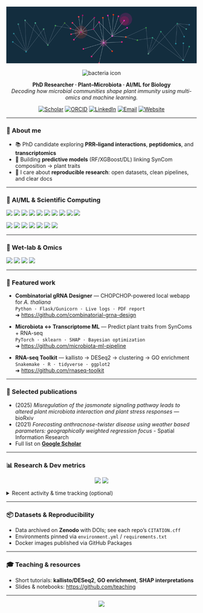 <!-- ====== HEADER BANNER ====== -->
<p align="center">
  <!-- soft wave banner -->
  <img src= "img/original-43d15e7c78f7b3b5d8c28f01654149fc-ezgif.com-crop.gif" alt="header"/>
</p>

<p align="center">
  <img src="12034706.gif"  width="90" alt="bacteria icon" />
</p>

<p align="center">
  <b>PhD Researcher · Plant–Microbiota · AI/ML for Biology</b><br/>
  <i>Decoding how microbial communities shape plant immunity using multi-omics and machine learning.</i>
</p>

<p align="center">
  <!-- quick links -->
  <a href="https://scholar.google.com/citations?user=YOURID"><img alt="Scholar"
    src="https://img.shields.io/badge/Google%20Scholar-4285F4?logo=google-scholar&logoColor=white"></a>
  <a href="https://orcid.org/YOURORCID"><img alt="ORCID"
    src="https://img.shields.io/badge/ORCID-A6CE39?logo=orcid&logoColor=white"></a>
  <a href="https://www.linkedin.com/in/your-username"><img alt="LinkedIn"
    src="https://img.shields.io/badge/LinkedIn-0A66C2?logo=linkedin&logoColor=white"></a>
  <a href="mailto:you@uni.edu"><img alt="Email"
    src="https://img.shields.io/badge/Email-181717?logo=gmail&logoColor=white"></a>
  <a href="https://your-lab-or-site.example.com"><img alt="Website"
    src="https://img.shields.io/badge/Website-000000?logo=vercel&logoColor=white"></a>
</p>

---

### 🔬 About me
- 📚 PhD candidate exploring **PRR–ligand interactions**, **peptidomics**, and **transcriptomics**  
- 🤖 Building **predictive models** (RF/XGBoost/DL) linking SynCom composition → plant traits  
- 🧰 I care about **reproducible research**: open datasets, clean pipelines, and clear docs

---

### 🧠 AI/ML & Scientific Computing
<p>
  <!-- AI frameworks -->
  <img src="https://img.shields.io/badge/TensorFlow-FF6F00?logo=tensorflow&logoColor=white" />
  <img src="https://img.shields.io/badge/Keras-D00000?logo=keras&logoColor=white" />
  <img src="https://img.shields.io/badge/PyTorch-EE4C2C?logo=pytorch&logoColor=white" />
  <img src="https://img.shields.io/badge/scikit--learn-F7931E?logo=scikitlearn&logoColor=white" />
  <img src="https://img.shields.io/badge/XGBoost-004088?logo=xgboost&logoColor=white" />
  <img src="https://img.shields.io/badge/SHAP-802A90?logo=shap&logoColor=white" />
  <img src="https://img.shields.io/badge/NumPy-013243?logo=numpy&logoColor=white" />
  <img src="https://img.shields.io/badge/Pandas-150458?logo=pandas&logoColor=white" />
  <img src="https://img.shields.io/badge/Matplotlib-11557C?logo=matplotlib&logoColor=white" />
  <img src="https://img.shields.io/badge/Seaborn-4C9A2A?logo=python&logoColor=white" />
</p>

<p>
  <!-- languages / tooling -->
  <img src="https://img.shields.io/badge/Python-3776AB?logo=python&logoColor=white" />
  <img src="https://img.shields.io/badge/R-276DC3?logo=r&logoColor=white" />
  <img src="https://img.shields.io/badge/Bash-4EAA25?logo=gnubash&logoColor=white" />
  <img src="https://img.shields.io/badge/Docker-2496ED?logo=docker&logoColor=white" />
  <img src="https://img.shields.io/badge/Git-F05032?logo=git&logoColor=white" />
  <img src="https://img.shields.io/badge/Conda-44A833?logo=anaconda&logoColor=white" />
  <img src="https://img.shields.io/badge/LaTeX-008080?logo=latex&logoColor=white" />
</p>

---

### 🧪 Wet-lab & Omics
<p>
  <img src="https://img.shields.io/badge/Peptidomics-6C63FF" />
  <img src="https://img.shields.io/badge/RNA--seq-1F8ACB" />
  <img src="https://img.shields.io/badge/PRR%20signaling-8A2BE2" />
  <img src="https://img.shields.io/badge/SynCom%20design-FF8C00" />
</p>

---

### 📌 Featured work
- **Combinatorial gRNA Designer** — CHOPCHOP-powered local webapp for *A. thaliana*  
  `Python · Flask/Gunicorn · Live logs · PDF report`  
  ➜ https://github.com/combinatorial-grna-design

- **Microbiota ↔ Transcriptome ML** — Predict plant traits from SynComs + RNA-seq  
  `PyTorch · sklearn · SHAP · Bayesian optimization`  
  ➜ https://github.com/microbiota-ml-pipeline

- **RNA-seq Toolkit** — kallisto → DESeq2 → clustering → GO enrichment  
  `Snakemake · R · tidyverse · ggplot2`  
  ➜ https://github.com/rnaseq-toolkit

---

### 📝 Selected publications
- (2025) *Misregulation of the jasmonate signaling pathway leads to altered plant microbiota interaction and plant stress responses* — bioRxiv  
- (2021) *Forecasting anthracnose-twister disease using weather based parameters: geographically weighted regression focus* - Spatial Information Research
- Full list on **[Google Scholar](https://scholar.google.com/citations?user=EfU1b5UAAAAJ&hl=en)**

---

### 📊 Research & Dev metrics
<p align="center">
  <!-- GitHub profile stats -->
  <img src="https://github-readme-stats.vercel.app/api?username=migzisip&show_icons=true&hide_title=true&theme=tokyonight" height="150" />
  <img src="https://github-readme-stats.vercel.app/api/top-langs/?username=migzisip&layout=compact&theme=tokyonight" height="150" />
</p>

<details>
<summary>Recent activity & time tracking (optional)</summary>

- Add **WakaTime** or **GitHub Activity** widgets if you use them.  
- Example (replace with your usernames/tokens):
  
  `![Wakatime](https://github-readme-stats.vercel.app/api/wakatime?username=yourhandle&theme=tokyonight)`
</details>

---

### 📦 Datasets & Reproducibility
- Data archived on **Zenodo** with DOIs; see each repo’s `CITATION.cff`  
- Environments pinned via `environment.yml` / `requirements.txt`  
- Docker images published via GitHub Packages

---

### 🎓 Teaching & resources
- Short tutorials: **kallisto/DESeq2**, **GO enrichment**, **SHAP interpretations**  
- Slides & notebooks: https://github.com/teaching

---

<p align="center">
  <img src="https://capsule-render.vercel.app/api?type=waving&color=0:91EAE4,50:86A8E7,100:7F7FD5&height=120&section=footer"/>
</p>
